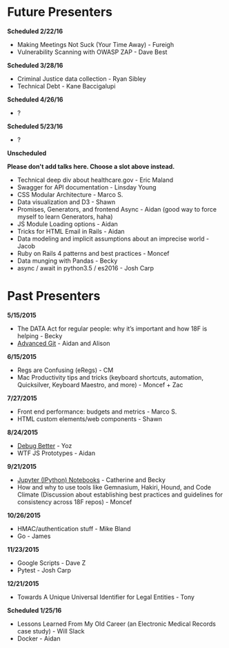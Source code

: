 # Future Presenters

**Scheduled 2/22/16**
* Making Meetings Not Suck (Your Time Away) - Fureigh
* Vulnerability Scanning with OWASP ZAP - Dave Best

**Scheduled 3/28/16**
* Criminal Justice data collection - Ryan Sibley
* Technical Debt - Kane Baccigalupi

**Scheduled 4/26/16**
* ?

**Scheduled 5/23/16**
* ?

**Unscheduled**

**Please don't add talks here. Choose a slot above instead.**
* Technical deep div about healthcare.gov - Eric Maland
* Swagger for API documentation - Linsday Young
* CSS Modular Architecture - Marco S.
* Data visualization and D3 - Shawn
* Promises, Generators, and frontend Async - Aidan (good way to force myself to learn Generators, haha)
* JS Module Loading options - Aidan
* Tricks for HTML Email in Rails - Aidan
* Data modeling and implicit assumptions about an imprecise world - Jacob
* Ruby on Rails 4 patterns and best practices - Moncef
* Data munging with Pandas - Becky
* async / await in python3.5 / es2016 - Josh Carp

# Past Presenters
**5/15/2015**
* The DATA Act for regular people: why it’s important and how 18F is helping - Becky
* [Advanced Git](git-flag-p) - Aidan and Alison

**6/15/2015**
* Regs are Confusing (eRegs) - CM
* Mac Productivity tips and tricks (keyboard shortcuts, automation, Quicksilver, Keyboard Maestro, and more) - Moncef + Zac

**7/27/2015**
* Front end performance: budgets and metrics - Marco S.
* HTML custom elements/web components - Shawn

**8/24/2015**
* [Debug Better](debug-better) - Yoz
* WTF JS Prototypes - Aidan

**9/21/2015**
* [Jupyter (IPython) Notebooks](jupyter-notebook) - Catherine and Becky
* How and why to use tools like Gemnasium, Hakiri, Hound, and Code Climate (Discussion about establishing best practices and guidelines for consistency across 18F repos) - Moncef

**10/26/2015**
* HMAC/authentication stuff - Mike Bland
* Go - James

**11/23/2015**
* Google Scripts - Dave Z
* Pytest - Josh Carp

**12/21/2015**
* Towards A Unique Universal Identifier for Legal Entities - Tony

**Scheduled 1/25/16**
* Lessons Learned From My Old Career (an Electronic Medical Records case study) - Will Slack
* Docker - Aidan
